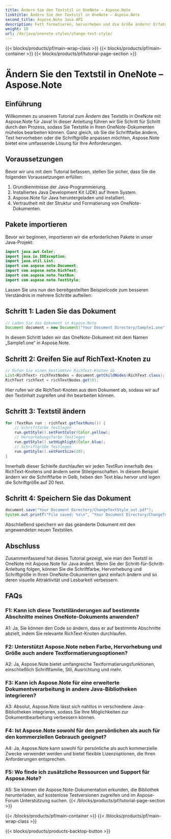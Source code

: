 ```yaml
---
title: Ändern Sie den Textstil in OneNote – Aspose.Note
linktitle: Ändern Sie den Textstil in OneNote – Aspose.Note
second_title: Aspose.Note Java API
description: Fett formatieren, hervorheben und die Größe ändern! Erfahren Sie, wie Sie Text in OneNote-Dokumenten mit Aspose.Note formatieren. Schritt-für-Schritt-Anleitung und Code enthalten! #OneNote #Java #Aspose
weight: 10
url: /de/java/onenote-styles/change-text-style/
---
```


{{< blocks/products/pf/main-wrap-class >}}
{{< blocks/products/pf/main-container >}}
{{< blocks/products/pf/tutorial-page-section >}}

# Ändern Sie den Textstil in OneNote – Aspose.Note

## Einführung

Willkommen zu unserem Tutorial zum Ändern des Textstils in OneNote mit Aspose.Note für Java! In dieser Anleitung führen wir Sie Schritt für Schritt durch den Prozess, sodass Sie Textstile in Ihren OneNote-Dokumenten mühelos bearbeiten können. Ganz gleich, ob Sie die Schriftfarbe ändern, Text hervorheben oder die Schriftgröße anpassen möchten, Aspose.Note bietet eine umfassende Lösung für Ihre Anforderungen.

## Voraussetzungen

Bevor wir uns mit dem Tutorial befassen, stellen Sie sicher, dass Sie die folgenden Voraussetzungen erfüllen:

1. Grundkenntnisse der Java-Programmierung.
2. Installiertes Java Development Kit (JDK) auf Ihrem System.
3. Aspose.Note für Java heruntergeladen und installiert.
4. Vertrautheit mit der Struktur und Formatierung von OneNote-Dokumenten.

## Pakete importieren

Bevor wir beginnen, importieren wir die erforderlichen Pakete in unser Java-Projekt:

```java
import java.awt.Color;
import java.io.IOException;
import java.util.List;
import com.aspose.note.Document;
import com.aspose.note.RichText;
import com.aspose.note.TextRun;
import com.aspose.note.TextStyle;
```

Lassen Sie uns nun den bereitgestellten Beispielcode zum besseren Verständnis in mehrere Schritte aufteilen:

## Schritt 1: Laden Sie das Dokument

```java
// Laden Sie das Dokument in Aspose.Note
Document document = new Document("Your Document Directory/Sample1.one");
```

In diesem Schritt laden wir das OneNote-Dokument mit dem Namen „Sample1.one“ in Aspose.Note.

## Schritt 2: Greifen Sie auf RichText-Knoten zu

```java
// Rufen Sie einen bestimmten RichText-Knoten ab
List<RichText> richTextNodes = document.getChildNodes(RichText.class);
RichText richText = richTextNodes.get(0);
```

Hier rufen wir die RichText-Knoten aus dem Dokument ab, sodass wir auf den Textinhalt zugreifen und ihn bearbeiten können.

## Schritt 3: Textstil ändern

```java
for (TextRun run : richText.getTextRuns()) {
    // Schriftfarbe festlegen
    run.getStyle().setFontColor(Color.yellow);
    // Hervorhebungsfarbe festlegen
    run.getStyle().setHighlight(Color.blue);
    // Schriftgröße festlegen
    run.getStyle().setFontSize(20);
}
```

Innerhalb dieser Schleife durchlaufen wir jeden TextRun innerhalb des RichText-Knotens und ändern seine Stileigenschaften. In diesem Beispiel ändern wir die Schriftfarbe in Gelb, heben den Text blau hervor und legen die Schriftgröße auf 20 fest.

## Schritt 4: Speichern Sie das Dokument

```java
document.save("Your Document Directory/ChangeTextStyle_out.pdf");
System.out.printf("File saved: %s\n", "Your Document Directory/ChangeTextStyle_out.pdf");
```

Abschließend speichern wir das geänderte Dokument mit den angewendeten neuen Textstilen.

## Abschluss

Zusammenfassend hat dieses Tutorial gezeigt, wie man den Textstil in OneNote mit Aspose.Note für Java ändert. Wenn Sie der Schritt-für-Schritt-Anleitung folgen, können Sie die Schriftfarbe, Hervorhebung und Schriftgröße in Ihren OneNote-Dokumenten ganz einfach ändern und so deren visuelle Attraktivität und Lesbarkeit verbessern.

## FAQs

### F1: Kann ich diese Textstiländerungen auf bestimmte Abschnitte meines OneNote-Dokuments anwenden?

A1: Ja, Sie können den Code so ändern, dass er auf bestimmte Abschnitte abzielt, indem Sie relevante RichText-Knoten durchlaufen.

### F2: Unterstützt Aspose.Note neben Farbe, Hervorhebung und Größe auch andere Textformatierungsoptionen?

A2: Ja, Aspose.Note bietet umfangreiche Textformatierungsfunktionen, einschließlich Schriftfamilie, Stil, Ausrichtung und mehr.

### F3: Kann ich Aspose.Note für eine erweiterte Dokumentverarbeitung in andere Java-Bibliotheken integrieren?

A3: Absolut, Aspose.Note lässt sich nahtlos in verschiedene Java-Bibliotheken integrieren, sodass Sie Ihre Möglichkeiten zur Dokumentbearbeitung verbessern können.

### F4: Ist Aspose.Note sowohl für den persönlichen als auch für den kommerziellen Gebrauch geeignet?

A4: Ja, Aspose.Note kann sowohl für persönliche als auch kommerzielle Zwecke verwendet werden und bietet flexible Lizenzoptionen, die Ihren Anforderungen entsprechen.

### F5: Wo finde ich zusätzliche Ressourcen und Support für Aspose.Note?

A5: Sie können die Aspose.Note-Dokumentation erkunden, die Bibliothek herunterladen, auf kostenlose Testversionen zugreifen und im Aspose-Forum Unterstützung suchen.
{{< /blocks/products/pf/tutorial-page-section >}}

{{< /blocks/products/pf/main-container >}}
{{< /blocks/products/pf/main-wrap-class >}}

{{< blocks/products/products-backtop-button >}}
